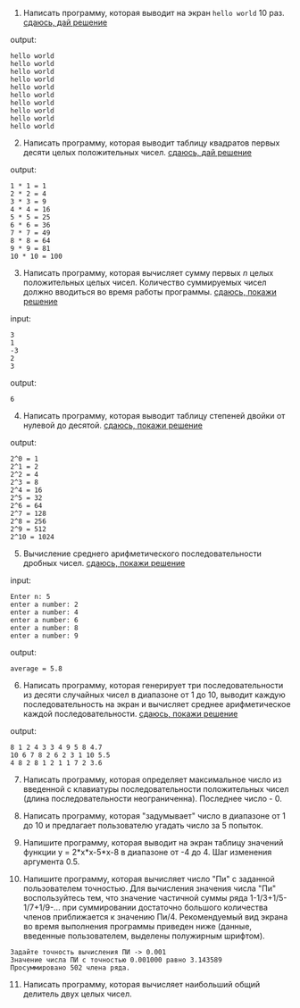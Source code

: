 
1. Написать программу, которая выводит на экран `hello world` 10 раз. [сдаюсь, дай решение](./helloworld.cpp)

output:
```
hello world
hello world
hello world
hello world
hello world
hello world
hello world
hello world
hello world
hello world
```

2. Написать программу, которая выводит таблицу квадратов первых десяти целых положительных чисел. [сдаюсь, дай решение](./square.cpp)

output:
```
1 * 1 = 1
2 * 2 = 4
3 * 3 = 9
4 * 4 = 16
5 * 5 = 25
6 * 6 = 36
7 * 7 = 49
8 * 8 = 64
9 * 9 = 81
10 * 10 = 100
```

3. Написать программу, которая вычисляет сумму первых *n* целых положительных целых чисел. Количество суммируемых чисел должно вводиться во время работы программы.  [сдаюсь, покажи решение](./sum.cpp)

input:
```
3
1
-3
2
3
```
output:
```
6
```

4. Написать программу, которая выводит таблицу степеней двойки от нулевой до десятой. [сдаюсь, покажи решение](./pow2.cpp)

output:
```
2^0 = 1
2^1 = 2
2^2 = 4
2^3 = 8
2^4 = 16
2^5 = 32
2^6 = 64
2^7 = 128
2^8 = 256
2^9 = 512
2^10 = 1024
```

5. Вычисление среднего арифметического последовательности дробных чисел. [сдаюсь, покажи решение](./average.cpp)

input:
```
Enter n: 5
enter a number: 2
enter a number: 4
enter a number: 6
enter a number: 8
enter a number: 9
```

output:
```
average = 5.8
```

6. Написать программу, которая генерирует три последовательности из десяти случайных чисел в диапазоне от 1 до 10, выводит каждую последовательность на экран и вычисляет среднее арифметическое каждой последовательности. [сдаюсь, покажи решение](./random3x10.cpp)

output:
```
8 1 2 4 3 3 4 9 5 8 4.7
10 6 7 8 2 6 2 3 1 10 5.5
4 8 2 8 1 2 1 1 7 2 3.6
```

7. Написать программу, которая определяет максимальное число из введенной с клавиатуры последовательности положительных чисел (длина последовательности неограниченна). Последнее число - 0.

8. Написать программу, которая "задумывает" число в диапазоне от 1 до 10 и предлагает пользователю угадать число за 5 попыток.

9. Напишите программу, которая выводит на экран таблицу значений функции у = 2\*х\*x-5\*х-8 в диапазоне от -4 до 4. Шаг изменения аргумента 0.5.

10. Напишите программу, которая вычисляет число "Пи" с заданной пользователем точностью. Для вычисления значения числа "Пи" воспользуйтесь тем, что значение частичной суммы ряда 1-1/3+1/5-1/7+1/9-... при суммировании достаточно большого количества членов приближается к значению Пи/4. Рекомендуемый вид экрана во время выполнения программы приведен ниже (данные, введенные пользователем, выделены полужирным шрифтом).

```
Задайте точность вычисления ПИ -> 0.001
Значение числа ПИ с точностью 0.001000 равно 3.143589
Просуммировано 502 члена ряда.
```

11. Написать программу, которая вычисляет наибольший общий делитель двух целых чисел. 


